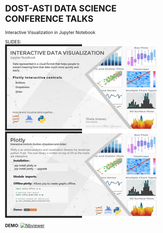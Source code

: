 # DOST-ASTI DATA SCIENCE CONFERENCE TALKS 

Interactive Visualization in Jupyter Notebook


SLIDES:
![alt text](https://github.com/shejz/DOST-ASTI/blob/main/Presentation%20.pptx/Slides1.jpg)
![alt text](https://github.com/shejz/DOST-ASTI/blob/main/Presentation%20.pptx/Slides2.jpg)



**DEMO**:
[![Nbviewer](https://github.com/jupyter/design/blob/master/logos/Badges/nbviewer_badge.svg)](https://nbviewer.jupyter.org/github/shejz/DOST-ASTI/blob/main/plotly_interactive.ipynb)
